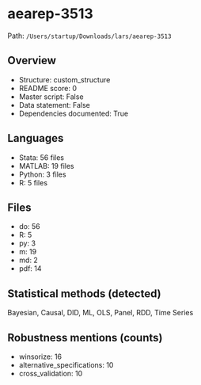 # aearep-3513

Path: `/Users/startup/Downloads/lars/aearep-3513`

## Overview
- Structure: custom_structure
- README score: 0
- Master script: False
- Data statement: False
- Dependencies documented: True

## Languages
- Stata: 56 files
- MATLAB: 19 files
- Python: 3 files
- R: 5 files

## Files
- do: 56
- R: 5
- py: 3
- m: 19
- md: 2
- pdf: 14

## Statistical methods (detected)
Bayesian, Causal, DID, ML, OLS, Panel, RDD, Time Series

## Robustness mentions (counts)
- winsorize: 16
- alternative_specifications: 10
- cross_validation: 10